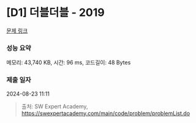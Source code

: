 # [D1] 더블더블 - 2019 

[문제 링크](https://swexpertacademy.com/main/code/problem/problemDetail.do?contestProbId=AV5QDEX6AqwDFAUq) 

### 성능 요약

메모리: 43,740 KB, 시간: 96 ms, 코드길이: 48 Bytes

### 제출 일자

2024-08-23 11:11



> 출처: SW Expert Academy, https://swexpertacademy.com/main/code/problem/problemList.do